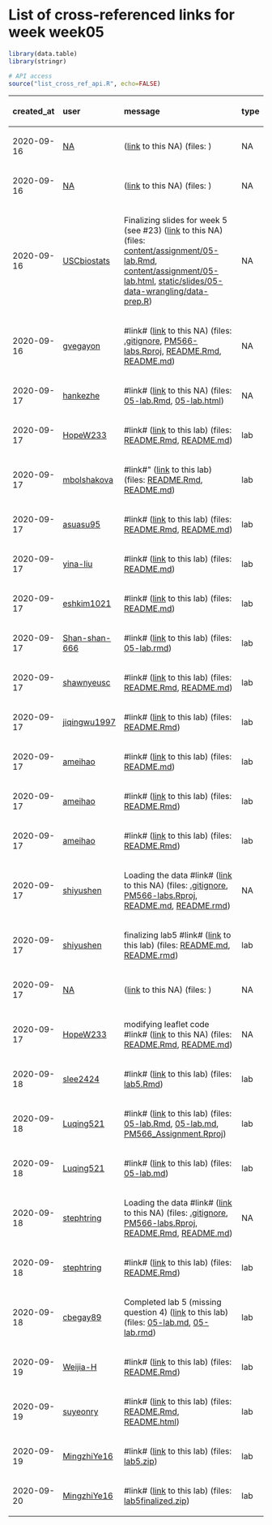
# List of cross-referenced links for week week05

``` r
library(data.table)
library(stringr)

# API access
source("list_cross_ref_api.R", echo=FALSE)
```

<table>

<thead>

<tr>

<th style="text-align:left;">

created\_at

</th>

<th style="text-align:left;">

user

</th>

<th style="text-align:left;">

message

</th>

<th style="text-align:left;">

type

</th>

</tr>

</thead>

<tbody>

<tr>

<td style="text-align:left;">

2020-09-16

</td>

<td style="text-align:left;">

[NA](https://github.com/NA)

</td>

<td style="text-align:left;">

([link](NA) to this NA) (files: )

</td>

<td style="text-align:left;">

NA

</td>

</tr>

<tr>

<td style="text-align:left;">

2020-09-16

</td>

<td style="text-align:left;">

[NA](https://github.com/NA)

</td>

<td style="text-align:left;">

([link](NA) to this NA) (files: )

</td>

<td style="text-align:left;">

NA

</td>

</tr>

<tr>

<td style="text-align:left;">

2020-09-16

</td>

<td style="text-align:left;">

[USCbiostats](https://github.com/USCbiostats/PM566)

</td>

<td style="text-align:left;">

Finalizing slides for week 5 (see \#23)
([link](https://github.com/USCbiostats/PM566/commit/17b02a0200716bcfbdb8058e28bf1eb814c0564f)
to this NA) (files:
[content/assignment/05-lab.Rmd](https://github.com/USCbiostats/PM566/blob/17b02a0200716bcfbdb8058e28bf1eb814c0564f/content/assignment/05-lab.Rmd),
[content/assignment/05-lab.html](https://github.com/USCbiostats/PM566/blob/17b02a0200716bcfbdb8058e28bf1eb814c0564f/content/assignment/05-lab.html),
[static/slides/05-data-wrangling/data-prep.R](https://github.com/USCbiostats/PM566/blob/d14e381c4e89d64b579e2e8c71dc920dba5e3e2d/static/slides/05-data-wrangling/data-prep.R))

</td>

<td style="text-align:left;">

NA

</td>

</tr>

<tr>

<td style="text-align:left;">

2020-09-16

</td>

<td style="text-align:left;">

[gvegayon](https://github.com/gvegayon/PM566-labs)

</td>

<td style="text-align:left;">

\#link\#
([link](https://github.com/gvegayon/PM566-labs/commit/8d53c51142a9e0f1aa75142aabcf0a27acabf28a)
to this NA) (files:
[.gitignore](https://github.com/gvegayon/PM566-labs/blob/8d53c51142a9e0f1aa75142aabcf0a27acabf28a/.gitignore),
[PM566-labs.Rproj](https://github.com/gvegayon/PM566-labs/blob/8d53c51142a9e0f1aa75142aabcf0a27acabf28a/PM566-labs.Rproj),
[README.Rmd](https://github.com/gvegayon/PM566-labs/blob/8d53c51142a9e0f1aa75142aabcf0a27acabf28a/README.Rmd),
[README.md](https://github.com/gvegayon/PM566-labs/blob/8d53c51142a9e0f1aa75142aabcf0a27acabf28a/README.md))

</td>

<td style="text-align:left;">

NA

</td>

</tr>

<tr>

<td style="text-align:left;">

2020-09-17

</td>

<td style="text-align:left;">

[hankezhe](https://github.com/hankezhe/PM566-LAB-ASSIGNMENT)

</td>

<td style="text-align:left;">

\#link\#
([link](https://github.com/hankezhe/PM566-LAB-ASSIGNMENT/commit/75fdc27bed1cc7652787b423ad91b8ccf7bc27fe)
to this NA) (files:
[05-lab.Rmd](https://github.com/hankezhe/PM566-LAB-ASSIGNMENT/blob/75fdc27bed1cc7652787b423ad91b8ccf7bc27fe/05-lab.Rmd),
[05-lab.html](https://github.com/hankezhe/PM566-LAB-ASSIGNMENT/blob/75fdc27bed1cc7652787b423ad91b8ccf7bc27fe/05-lab.html))

</td>

<td style="text-align:left;">

NA

</td>

</tr>

<tr>

<td style="text-align:left;">

2020-09-17

</td>

<td style="text-align:left;">

[HopeW233](https://github.com/HopeW233/PM566-labs)

</td>

<td style="text-align:left;">

\#link\#
([link](https://github.com/HopeW233/PM566-labs/commit/97db6b8fd04851686fa77265a5f71a970e15ea45)
to this lab) (files:
[README.Rmd](https://github.com/HopeW233/PM566-labs/blob/97db6b8fd04851686fa77265a5f71a970e15ea45/README.Rmd),
[README.md](https://github.com/HopeW233/PM566-labs/blob/97db6b8fd04851686fa77265a5f71a970e15ea45/README.md))

</td>

<td style="text-align:left;">

lab

</td>

</tr>

<tr>

<td style="text-align:left;">

2020-09-17

</td>

<td style="text-align:left;">

[mbolshakova](https://github.com/mbolshakova/PM566-labs)

</td>

<td style="text-align:left;">

\#link\#"
([link](https://github.com/mbolshakova/PM566-labs/commit/f96db1a50932570f29f4f4ab3b3fa4fdd854bda5)
to this lab) (files:
[README.Rmd](https://github.com/mbolshakova/PM566-labs/blob/f96db1a50932570f29f4f4ab3b3fa4fdd854bda5/README.Rmd),
[README.md](https://github.com/mbolshakova/PM566-labs/blob/f96db1a50932570f29f4f4ab3b3fa4fdd854bda5/README.md))

</td>

<td style="text-align:left;">

lab

</td>

</tr>

<tr>

<td style="text-align:left;">

2020-09-17

</td>

<td style="text-align:left;">

[asuasu95](https://github.com/asuasu95/pm566-labs)

</td>

<td style="text-align:left;">

\#link\#
([link](https://github.com/asuasu95/pm566-labs/commit/38c88119b1007ba2ca314a1b6f2444e4498bfc1f)
to this lab) (files:
[README.Rmd](https://github.com/asuasu95/pm566-labs/blob/38c88119b1007ba2ca314a1b6f2444e4498bfc1f/README.Rmd),
[README.md](https://github.com/asuasu95/pm566-labs/blob/38c88119b1007ba2ca314a1b6f2444e4498bfc1f/README.md))

</td>

<td style="text-align:left;">

lab

</td>

</tr>

<tr>

<td style="text-align:left;">

2020-09-17

</td>

<td style="text-align:left;">

[yina-liu](https://github.com/yina-liu/PM566-lab05)

</td>

<td style="text-align:left;">

\#link\#
([link](https://github.com/yina-liu/PM566-lab05/commit/6ddd4790be5a7e5a6e994ca09afd19c9ea7c8bc3)
to this lab) (files:
[README.md](https://github.com/yina-liu/PM566-lab05/blob/6ddd4790be5a7e5a6e994ca09afd19c9ea7c8bc3/README.md))

</td>

<td style="text-align:left;">

lab

</td>

</tr>

<tr>

<td style="text-align:left;">

2020-09-17

</td>

<td style="text-align:left;">

[eshkim1021](https://github.com/eshkim1021/PM-566-Lab)

</td>

<td style="text-align:left;">

\#link\#
([link](https://github.com/eshkim1021/PM-566-Lab/commit/a9b7f83662e56a0c9b936de6b42a4510ec120b1a)
to this lab) (files:
[README.md](https://github.com/eshkim1021/PM-566-Lab/blob/a9b7f83662e56a0c9b936de6b42a4510ec120b1a/README.md))

</td>

<td style="text-align:left;">

lab

</td>

</tr>

<tr>

<td style="text-align:left;">

2020-09-17

</td>

<td style="text-align:left;">

[Shan-shan-666](https://github.com/Shan-shan-666/PM566)

</td>

<td style="text-align:left;">

\#link\#
([link](https://github.com/Shan-shan-666/PM566/commit/c02b074283616c2f7fd53e94d4cb6a2295a745fc)
to this lab) (files:
[05-lab.rmd](https://github.com/Shan-shan-666/PM566/blob/c02b074283616c2f7fd53e94d4cb6a2295a745fc/05-lab.rmd))

</td>

<td style="text-align:left;">

lab

</td>

</tr>

<tr>

<td style="text-align:left;">

2020-09-17

</td>

<td style="text-align:left;">

[shawnyeusc](https://github.com/shawnyeusc/PM566-labs)

</td>

<td style="text-align:left;">

\#link\#
([link](https://github.com/shawnyeusc/PM566-labs/commit/4c4988c9836f7e40ffd19583b818b1af2c318cdd)
to this lab) (files:
[README.Rmd](https://github.com/shawnyeusc/PM566-labs/blob/4c4988c9836f7e40ffd19583b818b1af2c318cdd/README.Rmd),
[README.md](https://github.com/shawnyeusc/PM566-labs/blob/4c4988c9836f7e40ffd19583b818b1af2c318cdd/README.md))

</td>

<td style="text-align:left;">

lab

</td>

</tr>

<tr>

<td style="text-align:left;">

2020-09-17

</td>

<td style="text-align:left;">

[jiqingwu1997](https://github.com/jiqingwu1997/PM566L)

</td>

<td style="text-align:left;">

\#link\#
([link](https://github.com/jiqingwu1997/PM566L/commit/14468af6e99aa69b38e743eb39c95f33ef86137a)
to this lab) (files:
[README.Rmd](https://github.com/jiqingwu1997/PM566L/blob/14468af6e99aa69b38e743eb39c95f33ef86137a/README.Rmd))

</td>

<td style="text-align:left;">

lab

</td>

</tr>

<tr>

<td style="text-align:left;">

2020-09-17

</td>

<td style="text-align:left;">

[ameihao](https://github.com/ameihao/PM566-labs)

</td>

<td style="text-align:left;">

\#link\#
([link](https://github.com/ameihao/PM566-labs/commit/901460dc21107440187ebcb95442f23103253c38)
to this lab) (files:
[README.md](https://github.com/ameihao/PM566-labs/blob/7f3699b4bb3ee905d48e3241539a63f97cd39aa5/README.md))

</td>

<td style="text-align:left;">

lab

</td>

</tr>

<tr>

<td style="text-align:left;">

2020-09-17

</td>

<td style="text-align:left;">

[ameihao](https://github.com/ameihao/PM566-labs)

</td>

<td style="text-align:left;">

\#link\#
([link](https://github.com/ameihao/PM566-labs/commit/1fc6df96ad890b26adb18f43d16938c23539bbc1)
to this lab) (files:
[README.Rmd](https://github.com/ameihao/PM566-labs/blob/1fc6df96ad890b26adb18f43d16938c23539bbc1/README.Rmd))

</td>

<td style="text-align:left;">

lab

</td>

</tr>

<tr>

<td style="text-align:left;">

2020-09-17

</td>

<td style="text-align:left;">

[ameihao](https://github.com/ameihao/PM566-labs)

</td>

<td style="text-align:left;">

\#link\#
([link](https://github.com/ameihao/PM566-labs/commit/fb6cd37561312bb0dec8c0f562b71a61d5b10aa7)
to this lab) (files:
[README.Rmd](https://github.com/ameihao/PM566-labs/blob/fb6cd37561312bb0dec8c0f562b71a61d5b10aa7/README.Rmd))

</td>

<td style="text-align:left;">

lab

</td>

</tr>

<tr>

<td style="text-align:left;">

2020-09-17

</td>

<td style="text-align:left;">

[shiyushen](https://github.com/shiyushen/PM566-labs)

</td>

<td style="text-align:left;">

Loading the data \#link\#
([link](https://github.com/shiyushen/PM566-labs/commit/cc0925c9b9c349e94e2d04c1237798d36fdb51bf)
to this NA) (files:
[.gitignore](https://github.com/shiyushen/PM566-labs/blob/cc0925c9b9c349e94e2d04c1237798d36fdb51bf/.gitignore),
[PM566-labs.Rproj](https://github.com/shiyushen/PM566-labs/blob/cc0925c9b9c349e94e2d04c1237798d36fdb51bf/PM566-labs.Rproj),
[README.md](https://github.com/shiyushen/PM566-labs/blob/cc0925c9b9c349e94e2d04c1237798d36fdb51bf/README.md),
[README.rmd](https://github.com/shiyushen/PM566-labs/blob/cc0925c9b9c349e94e2d04c1237798d36fdb51bf/README.rmd))

</td>

<td style="text-align:left;">

NA

</td>

</tr>

<tr>

<td style="text-align:left;">

2020-09-17

</td>

<td style="text-align:left;">

[shiyushen](https://github.com/shiyushen/PM566-labs)

</td>

<td style="text-align:left;">

finalizing lab5 \#link\#
([link](https://github.com/shiyushen/PM566-labs/commit/6fc66dfacc1077ca42eeb2b6f07c9d26653eaa65)
to this lab) (files:
[README.md](https://github.com/shiyushen/PM566-labs/blob/6fc66dfacc1077ca42eeb2b6f07c9d26653eaa65/README.md),
[README.rmd](https://github.com/shiyushen/PM566-labs/blob/6fc66dfacc1077ca42eeb2b6f07c9d26653eaa65/README.rmd))

</td>

<td style="text-align:left;">

lab

</td>

</tr>

<tr>

<td style="text-align:left;">

2020-09-17

</td>

<td style="text-align:left;">

[NA](https://github.com/NA)

</td>

<td style="text-align:left;">

([link](NA) to this NA) (files: )

</td>

<td style="text-align:left;">

NA

</td>

</tr>

<tr>

<td style="text-align:left;">

2020-09-17

</td>

<td style="text-align:left;">

[HopeW233](https://github.com/HopeW233/PM566-labs)

</td>

<td style="text-align:left;">

modifying leaflet code \#link\#
([link](https://github.com/HopeW233/PM566-labs/commit/ec120ff74ed3f4a92e5a582530655df31c805ace)
to this NA) (files:
[README.Rmd](https://github.com/HopeW233/PM566-labs/blob/ec120ff74ed3f4a92e5a582530655df31c805ace/README.Rmd),
[README.md](https://github.com/HopeW233/PM566-labs/blob/ec120ff74ed3f4a92e5a582530655df31c805ace/README.md))

</td>

<td style="text-align:left;">

NA

</td>

</tr>

<tr>

<td style="text-align:left;">

2020-09-18

</td>

<td style="text-align:left;">

[slee2424](https://github.com/slee2424/pm566_labs)

</td>

<td style="text-align:left;">

\#link\#
([link](https://github.com/slee2424/pm566_labs/commit/7cbe1f3e80cf8d75040d83f2680669e60e15e359)
to this lab) (files:
[lab5.Rmd](https://github.com/slee2424/pm566_labs/blob/7cbe1f3e80cf8d75040d83f2680669e60e15e359/lab5.Rmd))

</td>

<td style="text-align:left;">

lab

</td>

</tr>

<tr>

<td style="text-align:left;">

2020-09-18

</td>

<td style="text-align:left;">

[Luqing521](https://github.com/Luqing521/PM566_Assignment)

</td>

<td style="text-align:left;">

\#link\#
([link](https://github.com/Luqing521/PM566_Assignment/commit/3f4ac7616f0967336ebabcaa32535bd07ba0e30f)
to this lab) (files:
[05-lab.Rmd](https://github.com/Luqing521/PM566_Assignment/blob/3f4ac7616f0967336ebabcaa32535bd07ba0e30f/05-lab.Rmd),
[05-lab.md](https://github.com/Luqing521/PM566_Assignment/blob/3f4ac7616f0967336ebabcaa32535bd07ba0e30f/05-lab.md),
[PM566\_Assignment.Rproj](https://github.com/Luqing521/PM566_Assignment/blob/3f4ac7616f0967336ebabcaa32535bd07ba0e30f/PM566_Assignment.Rproj))

</td>

<td style="text-align:left;">

lab

</td>

</tr>

<tr>

<td style="text-align:left;">

2020-09-18

</td>

<td style="text-align:left;">

[Luqing521](https://github.com/Luqing521/PM566_Assignment)

</td>

<td style="text-align:left;">

\#link\#
([link](https://github.com/Luqing521/PM566_Assignment/commit/cacb64e48d5ef0d30660f788616110797dfb145c)
to this lab) (files:
[05-lab.md](https://github.com/Luqing521/PM566_Assignment/blob/cacb64e48d5ef0d30660f788616110797dfb145c/05-lab.md))

</td>

<td style="text-align:left;">

lab

</td>

</tr>

<tr>

<td style="text-align:left;">

2020-09-18

</td>

<td style="text-align:left;">

[stephtring](https://github.com/stephtring/PM566-labs)

</td>

<td style="text-align:left;">

Loading the data \#link\#
([link](https://github.com/stephtring/PM566-labs/commit/486d7f54ee7820515c969bae9999990cd41ad95f)
to this NA) (files:
[.gitignore](https://github.com/stephtring/PM566-labs/blob/486d7f54ee7820515c969bae9999990cd41ad95f/.gitignore),
[PM566-labs.Rproj](https://github.com/stephtring/PM566-labs/blob/486d7f54ee7820515c969bae9999990cd41ad95f/PM566-labs.Rproj),
[README.Rmd](https://github.com/stephtring/PM566-labs/blob/486d7f54ee7820515c969bae9999990cd41ad95f/README.Rmd),
[README.md](https://github.com/stephtring/PM566-labs/blob/486d7f54ee7820515c969bae9999990cd41ad95f/README.md))

</td>

<td style="text-align:left;">

NA

</td>

</tr>

<tr>

<td style="text-align:left;">

2020-09-18

</td>

<td style="text-align:left;">

[stephtring](https://github.com/stephtring/PM566-labs)

</td>

<td style="text-align:left;">

\#link\#
([link](https://github.com/stephtring/PM566-labs/commit/8e310a01a3f21bbda20fd7a34badb444136bb973)
to this lab) (files:
[README.Rmd](https://github.com/stephtring/PM566-labs/blob/8e310a01a3f21bbda20fd7a34badb444136bb973/README.Rmd))

</td>

<td style="text-align:left;">

lab

</td>

</tr>

<tr>

<td style="text-align:left;">

2020-09-18

</td>

<td style="text-align:left;">

[cbegay89](https://github.com/cbegay89/PM566-labs)

</td>

<td style="text-align:left;">

Completed lab 5 (missing question 4)
([link](https://github.com/cbegay89/PM566-labs/commit/5fccb847313bade7632ade1c21e43df7cc54d61c)
to this lab) (files:
[05-lab.md](https://github.com/cbegay89/PM566-labs/blob/5fccb847313bade7632ade1c21e43df7cc54d61c/05-lab.md),
[05-lab.rmd](https://github.com/cbegay89/PM566-labs/blob/5fccb847313bade7632ade1c21e43df7cc54d61c/05-lab.rmd))

</td>

<td style="text-align:left;">

lab

</td>

</tr>

<tr>

<td style="text-align:left;">

2020-09-19

</td>

<td style="text-align:left;">

[Weijia-H](https://github.com/Weijia-H/PM566-labs)

</td>

<td style="text-align:left;">

\#link\#
([link](https://github.com/Weijia-H/PM566-labs/commit/5c4df08b1193c502d5fb8958ebb2aca14bcffb1a)
to this lab) (files:
[README.Rmd](https://github.com/Weijia-H/PM566-labs/blob/5c4df08b1193c502d5fb8958ebb2aca14bcffb1a/README.Rmd))

</td>

<td style="text-align:left;">

lab

</td>

</tr>

<tr>

<td style="text-align:left;">

2020-09-19

</td>

<td style="text-align:left;">

[suyeonry](https://github.com/suyeonry/PM566-test-repo)

</td>

<td style="text-align:left;">

\#link\#
([link](https://github.com/suyeonry/PM566-test-repo/commit/3c0c390f93a61009e4a20d1086aadb81b05d955a)
to this lab) (files:
[README.Rmd](https://github.com/suyeonry/PM566-test-repo/blob/3c0c390f93a61009e4a20d1086aadb81b05d955a/README.Rmd),
[README.html](https://github.com/suyeonry/PM566-test-repo/blob/3c0c390f93a61009e4a20d1086aadb81b05d955a/README.html))

</td>

<td style="text-align:left;">

lab

</td>

</tr>

<tr>

<td style="text-align:left;">

2020-09-19

</td>

<td style="text-align:left;">

[MingzhiYe16](https://github.com/MingzhiYe16/PM566labs5)

</td>

<td style="text-align:left;">

\#link\#
([link](https://github.com/MingzhiYe16/PM566labs5/commit/4d4d84489b701bd7156f5cada4128e23fdb751df)
to this lab) (files:
[lab5.zip](https://github.com/MingzhiYe16/PM566labs5/blob/4d4d84489b701bd7156f5cada4128e23fdb751df/lab5.zip))

</td>

<td style="text-align:left;">

lab

</td>

</tr>

<tr>

<td style="text-align:left;">

2020-09-20

</td>

<td style="text-align:left;">

[MingzhiYe16](https://github.com/MingzhiYe16/PM566labs5)

</td>

<td style="text-align:left;">

\#link\#
([link](https://github.com/MingzhiYe16/PM566labs5/commit/6e28afde3b28e71076266c824d86b3fae73286d6)
to this lab) (files:
[lab5finalized.zip](https://github.com/MingzhiYe16/PM566labs5/blob/6e28afde3b28e71076266c824d86b3fae73286d6/lab5finalized.zip))

</td>

<td style="text-align:left;">

lab

</td>

</tr>

</tbody>

</table>
